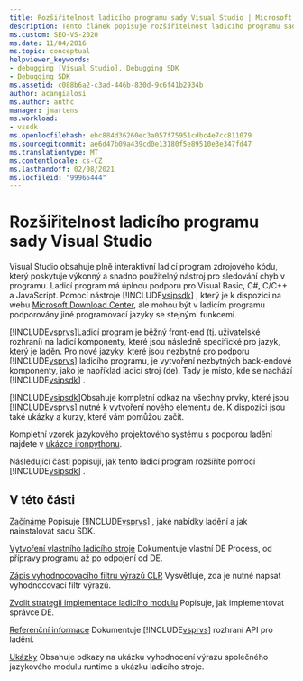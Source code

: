 ```yaml
---
title: Rozšiřitelnost ladicího programu sady Visual Studio | Microsoft Docs
description: Tento článek popisuje rozšiřitelnost ladicího programu sady Visual Studio a obsahuje odkazy na články o ladění sady Visual Studio.
ms.custom: SEO-VS-2020
ms.date: 11/04/2016
ms.topic: conceptual
helpviewer_keywords:
- debugging [Visual Studio], Debugging SDK
- Debugging SDK
ms.assetid: c088b6a2-c3ad-446b-830d-9c6f41b2934b
author: acangialosi
ms.author: anthc
manager: jmartens
ms.workload:
- vssdk
ms.openlocfilehash: ebc884d36260ec3a057f75951cdbc4e7cc811079
ms.sourcegitcommit: ae6d47b09a439cd0e13180f5e89510e3e347fd47
ms.translationtype: MT
ms.contentlocale: cs-CZ
ms.lasthandoff: 02/08/2021
ms.locfileid: "99965444"
---
```

# <a name="visual-studio-debugger-extensibility"></a>Rozšiřitelnost ladicího programu sady Visual Studio
Visual Studio obsahuje plně interaktivní ladicí program zdrojového kódu, který poskytuje výkonný a snadno použitelný nástroj pro sledování chyb v programu. Ladicí program má úplnou podporu pro Visual Basic, C#, C/C++ a JavaScript. Pomocí nástroje [!INCLUDE[vsipsdk](../../extensibility/includes/vsipsdk_md.md)] , který je k dispozici na webu [Microsoft Download Center](https://www.microsoft.com/download/details.aspx?id=21835), ale mohou být v ladicím programu podporovány jiné programovací jazyky se stejnými funkcemi.

 [!INCLUDE[vsprvs](../../code-quality/includes/vsprvs_md.md)]Ladicí program je běžný front-end (tj. uživatelské rozhraní) na ladicí komponenty, které jsou následně specifické pro jazyk, který je laděn. Pro nové jazyky, které jsou nezbytné pro podporu [!INCLUDE[vsprvs](../../code-quality/includes/vsprvs_md.md)] ladicího programu, je vytvoření nezbytných back-endové komponenty, jako je například ladicí stroj (de). Tady je místo, kde se nachází [!INCLUDE[vsipsdk](../../extensibility/includes/vsipsdk_md.md)] .

 [!INCLUDE[vsipsdk](../../extensibility/includes/vsipsdk_md.md)]Obsahuje kompletní odkaz na všechny prvky, které jsou [!INCLUDE[vsprvs](../../code-quality/includes/vsprvs_md.md)] nutné k vytvoření nového elementu de. K dispozici jsou také ukázky a kurzy, které vám pomůžou začít.

 Kompletní vzorek jazykového projektového systému s podporou ladění najdete v [ukázce ironpythonu](https://www.microsoft.com/download/details.aspx?id=55984).

 Následující části popisují, jak tento ladicí program rozšíříte pomocí [!INCLUDE[vsipsdk](../../extensibility/includes/vsipsdk_md.md)] .

## <a name="in-this-section"></a>V této části
 [Začínáme](../../extensibility/debugger/getting-started-with-debugger-extensibility.md) Popisuje [!INCLUDE[vsprvs](../../code-quality/includes/vsprvs_md.md)] , jaké nabídky ladění a jak nainstalovat sadu SDK.

 [Vytvoření vlastního ladicího stroje](../../extensibility/debugger/creating-a-custom-debug-engine.md) Dokumentuje vlastní DE Process, od přípravy programu až po odpojení od DE.

 [Zápis vyhodnocovacího filtru výrazů CLR](../../extensibility/debugger/writing-a-common-language-runtime-expression-evaluator.md) Vysvětluje, zda je nutné napsat vyhodnocovací filtr výrazů.

 [Zvolit strategii implementace ladicího modulu](../../extensibility/debugger/choosing-a-debug-engine-implementation-strategy.md) Popisuje, jak implementovat správce DE.

 [Referenční informace](../../extensibility/debugger/reference/reference-visual-studio-debugging-apis.md) Dokumentuje [!INCLUDE[vsprvs](../../code-quality/includes/vsprvs_md.md)] rozhraní API pro ladění.

 [Ukázky](../../extensibility/debugger/visual-studio-debugging-samples.md) Obsahuje odkazy na ukázku vyhodnocení výrazu společného jazykového modulu runtime a ukázku ladicího stroje.
